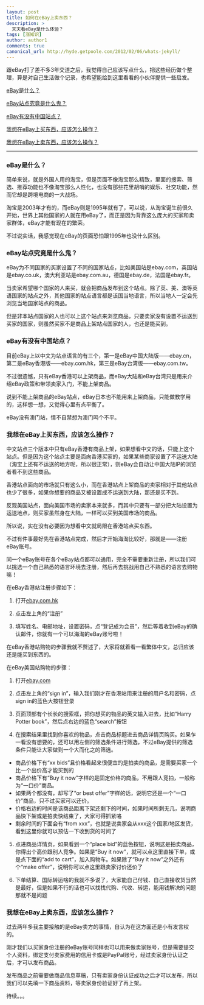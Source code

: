 ```yaml
---
layout: post
title: 如何在eBay上卖东西？
description: >
  天天看eBay是什么体验？
tags: [涨知识]
author: author1
comments: true
canonical_url: http://hyde.getpoole.com/2012/02/06/whats-jekyll/
---
```


跟eBay打了差不多3年交道之后，我觉得自己应该写点什么，把这些经历做个整理，算是对自己生活做个记录，也希望能给到这里看看的小伙伴提供一些启发。

[eBay是什么？](#sell-on-ebay-01-01)

[eBay站点究竟是什么鬼？](#sell-on-ebay-01-02)

[eBay有没有中国站点？](#sell-on-ebay-01-03)

[我想在eBay上买东西，应该怎么操作？](#sell-on-ebay-01-04)

[我想在eBay上卖东西，应该怎么操作？](#sell-on-ebay-01-05)

***

<h3 id="sell-on-ebay-01-01">eBay是什么？</h3>

简单来说，就是外国人用的淘宝，但是页面不像淘宝那么精致，里面的搜索、筛选、推荐功能也不像淘宝那么人性化，也没有那些花里胡哨的娱乐、社交功能，然而它却是跨境电商的一大战场。

淘宝是2003年才有的，而eBay则是1995年就有了，可以说，从淘宝诞生前很久开始，世界上其他国家的人就在用eBay了，而正是因为背靠这么庞大的买家和卖家群体，eBay才能有现在的繁荣。

不过说实话，我感觉现在eBay的页面恐怕跟1995年也没什么区别。

<h3 id="sell-on-ebay-01-02">eBay站点究竟是什么鬼？</h3>

eBay为不同国家的买家设置了不同的国家站点，比如美国站是ebay.com，英国站是ebay.co.uk，澳大利亚站是ebay.com.au，德国是ebay.de，法国是ebay.fr。

当卖家希望哪个国家的人来买，就会把商品发布到这个站点。除了英、美、澳等英语国家的站点之外，其他国家的站点语言都是该国当地语言，所以当地人一定会先浏览当地国家站点的商品。

但是非本站点国家的人也可以上这个站点来浏览商品，只要卖家没有设置不运送到买家的国家，则虽然买家不是商品上架站点国家的人，也还是能买到。

<h3 id="sell-on-ebay-01-03">eBay有没有中国站点？</h3>

目前eBay上以中文为站点语言的有三个，第一是eBay中国大陆版——ebay.cn，第二是eBay香港版——ebay.com.hk，第三是eBay台湾版——ebay.com.tw。

不过很遗憾，只有eBay香港可以上架商品，而eBay大陆和eBay台湾只是用来介绍eBay政策和带领卖家入门，不能上架商品。

说到不能上架商品的eBay站点，eBay日本也不能用来上架商品，只能做教学用的，这样想一想，又觉得心里有点平衡了。

eBay没有澳门站，情不自禁想为澳门鸣个不平。

<h3 id="sell-on-ebay-01-04">我想在eBay上买东西，应该怎么操作？</h3>

中文站点三个版本中只有eBay香港有商品上架，如果想看中文的话，只能上这个站点。但是因为这个站点主要是面向香港买家的，如果某些商家设置了不运送大陆（淘宝上还有不运送的地方呢，所以很正常），则eBay会自动让中国大陆IP的浏览者看不到这些商品。

香港站点面向的市场就只有这么小，而在香港站点上架商品的卖家相对于其他站点也少了很多，如果你想要的商品又被设置成不运送到大陆，那还是买不到。

反观美国站点，面向美国市场的卖家本来就多，而其中只要有一部分把大陆设置为运送地点，则买家虽然身在大陆，一样可以买到美国市场的商品。

所以说，实在没有必要因为想看中文就局限在香港站点买东西。

不过有件事最好先在香港站点完成，然后才开始海淘比较好，那就是——注册eBay账号。

同一个eBay账号在各个eBay站点都可以通用，完全不需要重新注册，所以我们可以挑选一个自己熟悉的语言环境去注册，然后再去挑战用自己不熟悉的语言去购物嘛！

在eBay香港站注册步骤如下：

1. 打开[ebay.com.hk](https://www.ebay.com.hk)

2. 点击左上角的“注册”

3. 填写姓名、电邮地址，设置密码，点“登记成为会员”，然后等着收到eBay的确认邮件，你就有一个可以海淘的eBay账号啦！

在eBay香港站购物的步骤我就不赘述了，大家将就着看一看繁体中文，总归应该还是能买到东西的。

在eBay美国站购物的步骤：

1. 打开[ebay.com](https://www.ebay.com)

2. 点击左上角的“sign in”，输入我们刚才在香港站用来注册的用户名和密码，点sign in的蓝色大按钮登录

3. 页面顶部有个长长的搜索框，把你想买的物品的英文输入进去，比如“Harry Potter book”，然后点右边的蓝色“search”按钮

4. 在搜索结果里找到你喜欢的物品，点击商品标题进去商品详情页购买。如果乍一看没有想要的，还可以用左侧的筛选条件进行筛选，不过eBay提供的筛选条件只能让大家做到一个大而化之的筛选。   
 - 商品价格下有“xx bids”且价格看起来很便宜的是拍卖的商品，是需要买家一个比一个出价高才能买到的
 - 商品价格下有“Buy it now”字样的是固定价格的商品，不用跟人竞拍，一般称为“一口价”商品。
 - 如果两个都没有，却写了“or best offer”字样的话，说明它还是一个“一口价”商品，只不过买家可以还价。
 - 价格右边的时间是该商品距离下架还剩下的时间，如果时间所剩无几，说明商品快下架或是拍卖快结束了，大家可得抓紧咯
 - 剩余时间的下面会有“from xxx”，也就是说卖家会从xxx这个国家/地区发货，看到这里你就可以预估一下收到货的时间了

5. 点进商品详情页，如果看到一个“place bid”的蓝色按钮，说明这是拍卖商品，你得出个高价跟别人竞争。如果是“Buy it now”，就可以点这里直接下单，或是点下面的“add to cart”，加入购物车。如果除了“Buy it now”之外还有个“make offer”，说明你可以点这里跟卖家讨价还价了

6. 下单结算、国际转运啥的我就不多说了，大家能自己付钱、自己直接收货当然是最好，但是如果不行的话也可以找找代购、代收、转运，能用钱解决的问题那就不是问题

<h3 id="sell-on-ebay-01-05">我想在eBay上卖东西，应该怎么操作？</h3>

过去两年多我主要接触的是eBay卖方的事情，自认为在这方面还是小有发言权的。

刚才我们以买家身份注册的eBay账号同样也可以用来做卖家账号，但是需要提交个人资料，绑定支付卖家费用的信用卡或是PayPal账号，经过卖家身份认证之后，才可以发布商品。

发布商品之前需要做商品信息草稿，只有卖家身份认证成功之后才可以发布，所以我们可以先填一下商品资料，等卖家身份验证好了再上架。

待续。。。
